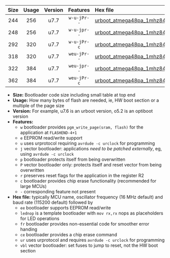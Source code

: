 |Size|Usage|Version|Features|Hex file|
|:-:|:-:|:-:|:-:|:--|
|244|256|u7.7|`w-u-jPr--`|[urboot_atmega48pa_1mhz8432_57600bps_lednop_ur_vbl.hex](https://raw.githubusercontent.com/stefanrueger/urboot.hex/main/mcus/atmega48pa/fcpu_1mhz8432/57600_bps/urboot_atmega48pa_1mhz8432_57600bps_lednop_ur_vbl.hex)|
|248|256|u7.7|`w-u-jpr--`|[urboot_atmega48pa_1mhz8432_57600bps_lednop_fr_ur_vbl.hex](https://raw.githubusercontent.com/stefanrueger/urboot.hex/main/mcus/atmega48pa/fcpu_1mhz8432/57600_bps/urboot_atmega48pa_1mhz8432_57600bps_lednop_fr_ur_vbl.hex)|
|292|320|u7.7|`w-u-jPr-c`|[urboot_atmega48pa_1mhz8432_57600bps_lednop_fr_ce_ur_vbl.hex](https://raw.githubusercontent.com/stefanrueger/urboot.hex/main/mcus/atmega48pa/fcpu_1mhz8432/57600_bps/urboot_atmega48pa_1mhz8432_57600bps_lednop_fr_ce_ur_vbl.hex)|
|318|320|u7.7|`weu-jPr--`|[urboot_atmega48pa_1mhz8432_57600bps_ee_lednop_ur_vbl.hex](https://raw.githubusercontent.com/stefanrueger/urboot.hex/main/mcus/atmega48pa/fcpu_1mhz8432/57600_bps/urboot_atmega48pa_1mhz8432_57600bps_ee_lednop_ur_vbl.hex)|
|322|384|u7.7|`weu-jpr--`|[urboot_atmega48pa_1mhz8432_57600bps_ee_lednop_fr_ur_vbl.hex](https://raw.githubusercontent.com/stefanrueger/urboot.hex/main/mcus/atmega48pa/fcpu_1mhz8432/57600_bps/urboot_atmega48pa_1mhz8432_57600bps_ee_lednop_fr_ur_vbl.hex)|
|362|384|u7.7|`weu-jPr-c`|[urboot_atmega48pa_1mhz8432_57600bps_ee_lednop_fr_ce_ur_vbl.hex](https://raw.githubusercontent.com/stefanrueger/urboot.hex/main/mcus/atmega48pa/fcpu_1mhz8432/57600_bps/urboot_atmega48pa_1mhz8432_57600bps_ee_lednop_fr_ce_ur_vbl.hex)|

- **Size:** Bootloader code size including small table at top end
- **Usage:** How many bytes of flash are needed, ie, HW boot section or a multiple of the page size
- **Version:** For example, u7.6 is an urboot version, o5.2 is an optiboot version
- **Features:**
  + `w` bootloader provides `pgm_write_page(sram, flash)` for the application at `FLASHEND-4+1`
  + `e` EEPROM read/write support
  + `u` uses urprotocol requiring `avrdude -c urclock` for programming
  + `j` vector bootloader: applications *need to be patched externally*, eg, using `avrdude -c urclock`
  + `p` bootloader protects itself from being overwritten
  + `P` vector bootloader only: protects itself and reset vector from being overwritten
  + `r` preserves reset flags for the application in the register R2
  + `c` bootloader provides chip erase functionality (recommended for large MCUs)
  + `-` corresponding feature not present
- **Hex file:** typically MCU name, oscillator frequency (16 MHz default) and baud rate (115200 default) followed by
  + `ee` bootloader supports EEPROM read/write
  + `lednop` is a template bootloader with `mov rx,rx` nops as placeholders for LED operations
  + `fr` bootloader provides non-essential code for smoother error handing
  + `ce` bootloader provides a chip erase command
  + `ur` uses urprotocol and requires `avrdude -c urclock` for programming
  + `vbl` vector bootloader: set fuses to jump to reset, not the HW boot section
